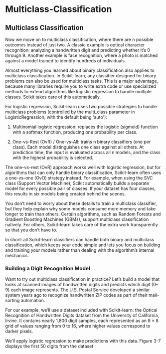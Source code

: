 # Multiclass-Classification

## Multiclass Classification


Now we move on to multiclass classification, where there are n possible outcomes instead of just two.
A classic example is optical character recognition: analyzing a handwritten digit and predicting whether it’s 0 through 9. Another example is face recognition, where a photo is matched against a model trained to identify hundreds of individuals.

Almost everything you learned about binary classification also applies to multiclass classification. In Scikit-learn, any classifier designed for binary problems can also be used for multiclass tasks. This is a major advantage, because many libraries require you to write extra code or use specialized methods to extend algorithms like logistic regression to handle multiple classes. Scikit takes care of this automatically.

For logistic regression, Scikit-learn uses two possible strategies to handle multiclass problems (controlled by the multi_class parameter in LogisticRegression, with the default being 'auto'):

1. Multinomial logistic regression: replaces the logistic (sigmoid) function with a softmax function, producing one probability per class.

2. One-vs-Rest (OvR) / One-vs-All: trains n binary classifiers (one per class). Each model distinguishes one class against all others. At prediction time, the input is evaluated across all n models, and the class with the highest probability is selected.






The one-vs-rest (OvR) approach works well with logistic regression, but for algorithms that can only handle binary classification, Scikit-learn often uses a one-vs-one (OvO) strategy instead. For example, when using the SVC class (Support Vector Machine), Scikit automatically builds a separate model for every possible pair of classes. If your dataset has four classes, this results in six models being created behind the scenes.

You don’t need to worry about these details to train a multiclass classifier, but they help explain why some models consume more memory and take longer to train than others. Certain algorithms, such as Random Forests and Gradient Boosting Machines (GBMs), support multiclass classification natively. For others, Scikit-learn takes care of the extra work transparently so that you don’t have to.

In short: all Scikit-learn classifiers can handle both binary and multiclass classification, which keeps your code simple and lets you focus on building and training your models rather than dealing with the algorithm’s internal mechanics.

### Building a Digit Recognition Model



Want to try out multiclass classification in practice? Let’s build a model that looks at scanned images of handwritten digits and predicts which digit (0–9) each image represents. The U.S. Postal Service developed a similar system years ago to recognize handwritten ZIP codes as part of their mail-sorting automation.

For our example, we’ll use a dataset included with Scikit-learn: the Optical Recognition of Handwritten Digits dataset from the University of California, Irvine. It contains nearly 1,800 digit samples, each represented as an 8 × 8 grid of values ranging from 0 to 16, where higher values correspond to darker pixels.

We’ll apply logistic regression to make predictions with this data. Figure 3-7 displays the first 50 digits from the dataset
